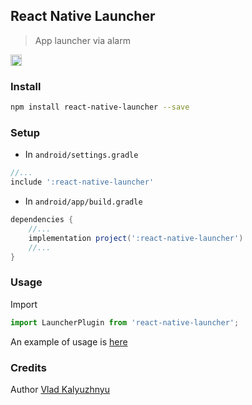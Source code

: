 ## React Native Launcher
> App launcher via alarm

<a href="https://www.npmjs.com/package/react-native-launcher">
  <img src="https://badge.fury.io/js/react-native-launcher.png" height="18" alt="npm version">
</a>

### Install

```bash
npm install react-native-launcher --save
```

### Setup

* In `android/settings.gradle`

```gradle
//...
include ':react-native-launcher'
```

* In `android/app/build.gradle`

```gradle
dependencies {
    //...
    implementation project(':react-native-launcher')
    //...
}
```

### Usage

Import

```typescript
import LauncherPlugin from 'react-native-launcher';
```

An example of usage is [here](https://github.com/androidovshchik/react-native-launcher/blob/master/example/App.tsx)

### Credits

Author [Vlad Kalyuzhnyu](https://github.com/androidovshchik)
